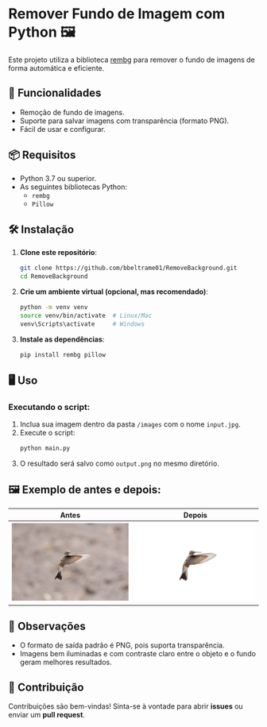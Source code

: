 # Remover Fundo de Imagem com Python 🖼️

Este projeto utiliza a biblioteca [rembg](https://github.com/danielgatis/rembg) para remover o fundo de imagens de forma automática e eficiente.

## 🚀 Funcionalidades

- Remoção de fundo de imagens.
- Suporte para salvar imagens com transparência (formato PNG).
- Fácil de usar e configurar.

## 📦 Requisitos

- Python 3.7 ou superior.
- As seguintes bibliotecas Python:
  - `rembg`
  - `Pillow`

## 🛠️ Instalação

1. **Clone este repositório**:
   ```bash
   git clone https://github.com/bbeltrame01/RemoveBackground.git
   cd RemoveBackground
   ```

2. **Crie um ambiente virtual (opcional, mas recomendado)**:
   ```bash
   python -m venv venv
   source venv/bin/activate  # Linux/Mac
   venv\Scripts\activate     # Windows
   ```

3. **Instale as dependências**:
   ```bash
   pip install rembg pillow
   ```

## 🖥️ Uso

### Executando o script:

1. Inclua sua imagem dentro da pasta `/images` com o nome `input.jpg`.
2. Execute o script:
   ```bash
   python main.py
   ```
3. O resultado será salvo como `output.png` no mesmo diretório.

## 🖼️ Exemplo de antes e depois:

| Antes | Depois |
|-------|--------|
| ![Antes](./images/input.jpg) | ![Depois](./images/output.png) |

## 📝 Observações

- O formato de saída padrão é PNG, pois suporta transparência.
- Imagens bem iluminadas e com contraste claro entre o objeto e o fundo geram melhores resultados.

## 🤝 Contribuição

Contribuições são bem-vindas! Sinta-se à vontade para abrir **issues** ou enviar um **pull request**.